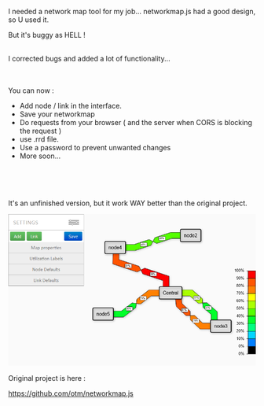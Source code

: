 

I needed a network map tool for my job...
networkmap.js had a good design, so U used it.

But it's buggy as HELL !

<br/>
I corrected bugs and added a lot of functionality...
<br/>
<br/><br/>



You can now :

- Add node / link in the interface.
- Save your networkmap
- Do requests from your browser ( and the server when CORS is blocking the request )
- use .rrd file.
- Use a password to prevent unwanted changes
- More soon...

<br/><br/><br/>

It's an unfinished version, but it work WAY better than the original project.



![screenshot](img/networkmap.png)

Original project is here :

https://github.com/otm/networkmap.js
